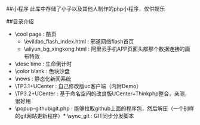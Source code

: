 ##小程序
此库中存储了小子以及其他人制作的php小程序，仅供娱乐

##目录介绍
* \cool page : 酷页
	* \evildao_flash_index.html : 邪道网络flash首页
	* \aliyun_bg_xingkong.html : 阿里云手机APP页面头部那个数据连接的画布特效
* \desc time : 生命倒计时
* \color blank : 色块沙盘
* \news : 静态化新闻系统
* \TP3.1+UCenter : 自己修改版uc客户端（内附Demo）
* \TP3.2+UCenter : 基于命名空间的改良版UCenter+Thinkphp整合，亲测，很好用
* \popup-github\git.php : 能够拉取github上面的程序包，然后解压（一个别样的git网站更新程序）* \sync_git : GIT同步分发脚本
